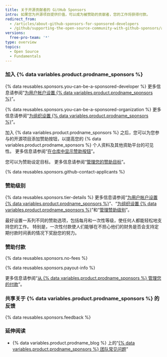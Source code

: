 ```yaml
---
title: 关于开源贡献者的 GitHub Sponsors
intro: 如果您为开源项目提供价值，可以成为被赞助的贡献者，您的工作将获得付款。
redirect_from:
  - /articles/about-github-sponsors-for-sponsored-developers
  - /github/supporting-the-open-source-community-with-github-sponsors/about-github-sponsors-for-sponsored-developers
versions:
  free-pro-team: '*'
type: overview
topics:
  - Open Source
  - Fundamentals
---
```


### 加入 {% data variables.product.prodname_sponsors %}

{% data reusables.sponsors.you-can-be-a-sponsored-developer %} 更多信息请参阅“[为用户帐户设置 {% data variables.product.prodname_sponsors %}](/sponsors/receiving-sponsorships-through-github-sponsors/setting-up-github-sponsors-for-your-user-account)”。

{% data reusables.sponsors.you-can-be-a-sponsored-organization %} 更多信息请参阅“[为组织设置 {% data variables.product.prodname_sponsors %}](/sponsors/receiving-sponsorships-through-github-sponsors/setting-up-github-sponsors-for-your-organization)”。

加入 {% data variables.product.prodname_sponsors %} 之后，您可以为您参与的开源项目添加赞助按钮，以提高您的 {% data variables.product.prodname_sponsors %} 个人资料及其他资助平台的可见性。 更多信息请参阅“[在仓库中显示赞助按钮](/articles/displaying-a-sponsor-button-in-your-repository)”。

您可以为赞助设定目标。 更多信息请参阅“[管理您的赞助目标](/sponsors/receiving-sponsorships-through-github-sponsors/managing-your-sponsorship-goal)”。

{% data reusables.sponsors.github-contact-applicants %}

### 赞助级别

{% data reusables.sponsors.tier-details %} 更多信息请参阅“[为用户帐户设置 {% data variables.product.prodname_sponsors %}](/sponsors/receiving-sponsorships-through-github-sponsors/setting-up-github-sponsors-for-your-user-account)”、“[为组织设置 {% data variables.product.prodname_sponsors %}](/sponsors/receiving-sponsorships-through-github-sponsors/setting-up-github-sponsors-for-your-organization)”和“[管理赞助级别](/sponsors/receiving-sponsorships-through-github-sponsors/managing-your-sponsorship-tiers)”。

最好设置一系列不同的赞助选项，包括每月和一次性等级，使任何人都能轻松地支持您的工作。 特别是，一次性付款使人们能够在不担心他们的财务是否会支持定期付款时间表的情况下奖励您的努力。

### 赞助付款

{% data reusables.sponsors.no-fees %}

{% data reusables.sponsors.payout-info %}

更多信息请参阅“[从 {% data variables.product.prodname_sponsors %} 管理您的付款](/sponsors/receiving-sponsorships-through-github-sponsors/managing-your-payouts-from-github-sponsors)”。

### 共享关于 {% data variables.product.prodname_sponsors %} 的反馈

{% data reusables.sponsors.feedback %}

### 延伸阅读
- {% data variables.product.prodname_blog %} 上的“[{% data variables.product.prodname_sponsors %} 团队常见问题](https://github.blog/2019-06-12-faq-with-the-github-sponsors-team/)”
